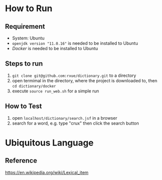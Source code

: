 # How to Run
## Requirement
* System: Ubuntu
* `openjdk version "11.0.16"` is needed to be installed to Ubuntu
* *Docker* is needed to be installed to Ubuntu

## Steps to run
1. `git clone git@github.com:rxue/dictionary.git` to a directory
2. open termimal in the directory, where the project is downloaded to, then `cd dictionary/docker`
3. execute `source run_web.sh` for a simple run
## How to Test
1. open `localhost/dictionary/search.jsf` in a browser
2. search for a word, e.g. type "crux" then click the search button



# Ubiquitous Language
## Reference
https://en.wikipedia.org/wiki/Lexical_item
